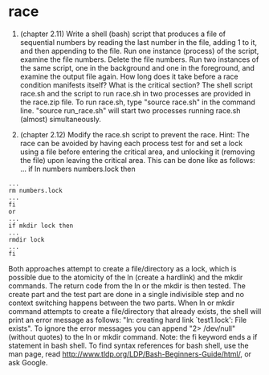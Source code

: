 # race
1. (chapter 2.11) Write a shell (bash) script that produces a file of sequential numbers by reading the last number in the file, adding 1 to it, and then appending to the file. Run one instance (process) of the script, examine the file numbers. Delete the file numbers. Run two instances of the same script, one in the background and one in the foreground, and examine the output file again. How long does it take before a race condition manifests itself? What is the critical section? 
The shell script race.sh and the script to run race.sh in two processes are provided in the race.zip file.
To run race.sh, type "source race.sh" in the command line. "source run_race.sh" will start two processes running race.sh (almost) simultaneously.

2. (chapter 2.12) Modify the race.sh script to prevent the race. Hint: The race can be avoided by having each process test for and set a lock using a file before entering the critical area, and unlocking it (removing the file) upon leaving the critical area. This can be done like as follows:
...
if ln numbers numbers.lock then
```
...
rm numbers.lock
...
fi
or
...
if mkdir lock then
...
rmdir lock
...
fi
```
Both approaches attempt to create a file/directory as a lock, which is possible due to the atomicity of the ln (create a hardlink) and the mkdir commands. The return code from the ln or the mkdir is then tested. The create part and the test part are done in a single indivisible step and no context switching happens between the two parts. When ln or mkdir command attempts to create a file/directory that already exists, the shell will print an error message as follows: "ln: creating hard link `test1.lock': File exists". To ignore the error messages you can append "2> /dev/null" (without quotes) to the ln or mkdir command. 
Note: the fi keyword ends a if statement in bash shell. To find syntax references for bash shell, use the man page, read http://www.tldp.org/LDP/Bash-Beginners-Guide/html/, or ask Google.